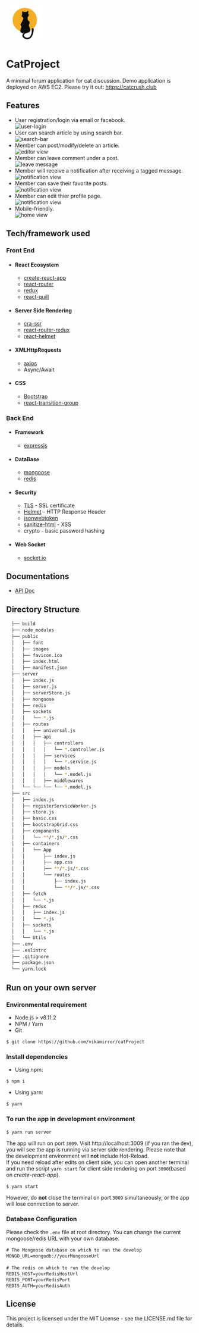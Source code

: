 <img src="./build/favicon.ico" width="100" height="100">

# CatProject
A minimal forum application for cat discussion.
Demo application is deployed on AWS EC2. Please try it out: https://catcrush.club

## Features
* User registration/login via email or facebook.
<br>![user-login](https://imgur.com/cw2O2sk.jpg)
* User can search article by using search bar.
<br>![search-bar](https://imgur.com/o6CbmzJ.jpg)
* Member can post/modify/delete an article.
<br>![editor view](https://imgur.com/hjP1kOE.jpg)
* Member can leave comment under a post.
<br>![leave message](https://imgur.com/IloklMQ.jpg)
* Member will receive a notification after receiving a tagged message.
<br>![notification view](https://imgur.com/bvR080H.jpg)
* Member can save their favorite posts.
<br>![notification view](https://imgur.com/NGiBjIl.jpg)
* Member can edit thier profile page.
<br>![notification view](https://imgur.com/R9TsNVN.jpg)
* Mobile-friendly.
<br>![home view](https://imgur.com/P3AN4gy.jpg)

## Tech/framework used
### Front End
- #### React Ecosystem
  - [create-react-app](https://github.com/facebook/create-react-app)
  - [react-router](https://github.com/ReactTraining/react-router/tree/master/packages/react-router-dom)
  - [redux](https://github.com/reduxjs/redux)
  - [react-quill](https://github.com/zenoamaro/react-quill)
- #### Server Side Rendering
  - [cra-ssr](https://github.com/cereallarceny/cra-ssr)
  - [react-router-redux](https://github.com/reactjs/react-router-redux)
  - [react-helmet](https://github.com/nfl/react-helmet)
- #### XMLHttpRequests
  - [axios](https://github.com/axios/axios)
  - Async/Await
- #### CSS
  - [Bootstrap](https://github.com/twbs/bootstrap)
  - [react-transition-group](https://github.com/reactjs/react-transition-group)

### Back End
- #### Framework
  - [expressjs](https://github.com/expressjs/express)
- #### DataBase
  - [mongoose](https://github.com/Automattic/mongoose)
  - [redis](https://github.com/antirez/redis)
- #### Security
  - [TLS](https://www.sslforfree.com/) - SSL certificate
  - [Helmet](https://github.com/helmetjs/helmet) - HTTP Response Header
  - [jsonwebtoken](https://github.com/auth0/node-jsonwebtoken)
  - [sanitize-html](https://github.com/punkave/sanitize-html) - XSS
  - crypto - basic password hashing
- #### Web Socket
  - [socket.io](https://github.com/socketio/socket.io)

## Documentations
- [API Doc](https://catcrush.club/apiDoc/index.html)
## Directory Structure
```bash
  ├── build
  ├── node_modules
  ├── public
  │   ├── font
  │   ├── images
  │   ├── favicon.ico
  │   ├── index.html
  │   ├── manifest.json
  ├── server
  │   ├── index.js
  │   ├── server.js
  │   ├── serverStore.js
  │   ├── mongoose
  │   ├── redis
  │   ├── sockets
  │   │   └── *.js
  │   ├── routes
  │   │   ├── universal.js
  │   │   ├── api
  │   │   │   ├── controllers
  │   │   │   │   └── *.controller.js
  │   │   │   ├── services
  │   │   │   │   └── *.service.js
  │   │   │   ├── models
  │   │   │   │   └── *.model.js
  │   │   │   ├── middlewares
  │   └── └── └── └── *.model.js
  ├── src
  │   ├── index.js
  │   ├── registerServiceWorker.js
  │   ├── store.js
  │   ├── basic.css
  │   ├── bootstrapGrid.css
  │   ├── components
  │   │   └── **/*.js/*.css
  │   ├── containers
  │   │   └── App
  │   │       ├── index.js
  │   │       ├── app.css
  │   │       ├── **/*.js/*.css
  │   │       └── routes
  │   │           ├── index.js
  │   │           └── **/*.js/*.css
  │   ├── fetch
  │   │   └── *.js
  │   ├── redux
  │   │   ├── index.js
  │   │   └── *.js
  │   ├── sockets
  │   │   └── *.js
  │   └── Utils
  ├── .env
  ├── .eslintrc
  ├── .gitignore
  ├── package.json
  └── yarn.lock
```
## Run on your own server
### Environmental requirement
- Node.js > v8.11.2
- NPM / Yarn
- Git

```
$ git clone https://github.com/vikamirror/catProject
```
### Install dependencies
- Using npm:
```
$ npm i
```
- Using yarn:
```
$ yarn
```

### To run the app in development environment
```
$ yarn run server
```
The app will run on port `3009`. Visit http://localhost:3009 (if you ran the dev), you will see the app is running via server side rendering. Please note that the development environment will **not** include Hot-Reload.
<br>
If you need reload after edits on client side, you can open another terminal and run the script `yarn start` for client side rendering on port `3000`(based on *create-react-app*).
```
$ yarn start
```
However, do **not** close the terminal on port `3009` simultaneously, or the app will lose connection to server.

### Database Configuration
Please check the `.env` file at root directory. You can change the current mongoose/redis URL with your own database.
```
# The Mongoose database on which to run the develop
MONGO_URL=mongodb://yourMongooseUrl

# The redis on which to run the develop
REDIS_HOST=yourRedisHostUrl
REDIS_PORT=yourRedisPort
REDIS_AUTH=yourRedisAuth
```
## License
This project is licensed under the MIT License - see the LICENSE.md file for details.
